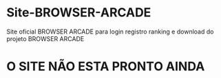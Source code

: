 # Site-BROWSER-ARCADE
Site oficial BROWSER ARCADE para login registro ranking e download do projeto BROWSER ARCADE

# O SITE NÃO ESTA PRONTO AINDA
